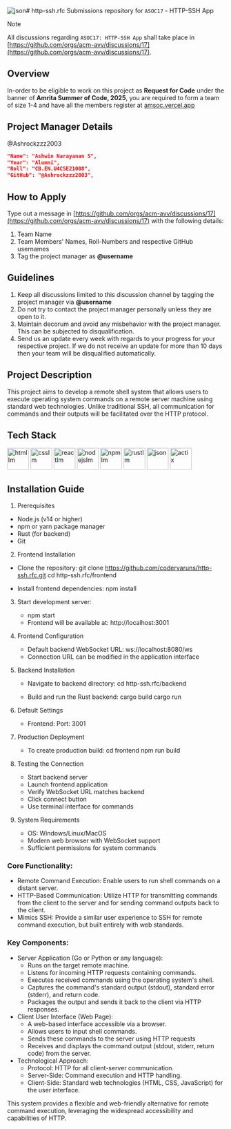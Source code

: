 ![json](https://github.com/user-attachments/assets/6d7b91d6-6b43-4347-a38b-509f9160f93e)# http-ssh.rfc
Submissions repository for `ASOC17` - HTTP-SSH App

> [!NOTE]
All discussions regarding `ASOC17: HTTP-SSH App` shall take place in [https://github.com/orgs/acm-avv/discussions/17](https://github.com/orgs/acm-avv/discussions/17).

## Overview
In-order to be eligible to work on this project as **Request for Code** under the banner of **Amrita Summer of Code, 2025**, you are required to form a team of size 1-4 and have all the members register at [amsoc.vercel.app](https://amsoc.vercel.app)

## Project Manager Details
@Ashrockzzz2003 
```json
"Name": "Ashwin Narayanan S",
"Year": "Alumni",
"Roll": "CB.EN.U4CSE21008",
"GitHub": "@Ashrockzzz2003",
```

## How to Apply
Type out a message in [https://github.com/orgs/acm-avv/discussions/17](https://github.com/orgs/acm-avv/discussions/17) with the following details:
1. Team Name
2. Team Members' Names, Roll-Numbers and respective GitHub usernames
3. Tag the project manager as **@username**

## Guidelines
1. Keep all discussions limited to this discussion channel by tagging the project manager via **@username**
2. Do not try to contact the project manager personally unless they are open to it.
4. Maintain decorum and avoid any misbehavior with the project manager. This can be subjected to disqualification.
5. Send us an update every week with regards to your progress for your respective project. If we do not receive an update for more than 10 days then your team will be disqualified automatically.

## Project Description

This project aims to develop a remote shell system that allows users to execute operating system commands on a remote server machine using standard web technologies. Unlike traditional SSH, all communication for commands and their outputs will be facilitated over the HTTP protocol.

## Tech Stack

<img width="50" height="50" alt="htmlIm" src="https://github.com/user-attachments/assets/063729c5-6183-4b12-9dff-feffae161cee" /> 
<img width="50" height="50" alt="cssIm" src="https://github.com/user-attachments/assets/05d5c64e-c8b5-48f2-a3bf-5dcab062c27f" />
<img width="50" height="50" alt="reactIm" src="https://github.com/user-attachments/assets/037fcc01-f579-418a-9066-5d8740e0c937" />
<img width="50" height="50" alt="nodejsIm" src="https://github.com/user-attachments/assets/9bc3535c-c465-4000-b41d-26dcc7202c9b" />
<img width="50" height="50" alt="npmIm" src="https://github.com/user-attachments/assets/a5233af1-3439-46bf-9068-7910c2dfc2b2" />
<img width="50" height="50" alt="rustIm" src="https://github.com/user-attachments/assets/1cff2e3d-468a-4562-b844-c9ffcca545e2" />
<img width="50" height="50" alt="json" src="https://github.com/user-attachments/assets/14de755d-29e5-4002-9a69-1fca14fdd3e3" />
<img width="50" height="50" alt="actix" src="https://github.com/user-attachments/assets/5f9df67b-0a2c-4cb3-8910-363d680272bc" />

## Installation Guide

1. Prerequisites
- Node.js (v14 or higher)
- npm or yarn package manager
- Rust (for backend)
- Git

2. Frontend Installation

- Clone the repository:
   git clone https://github.com/codervaruns/http-ssh.rfc.git
   cd http-ssh.rfc/frontend

- Install frontend dependencies:
   npm install

3. Start development server:
   - npm start
   - Frontend will be available at: http://localhost:3001

4. Frontend Configuration
   - Default backend WebSocket URL: ws://localhost:8080/ws
   - Connection URL can be modified in the application interface

5. Backend Installation

   - Navigate to backend directory:
      cd http-ssh.rfc/backend

   - Build and run the Rust backend:
      cargo build
      cargo run
   
6. Default Settings
   - Frontend:
       Port: 3001

7. Production Deployment

   - To create production build:
   cd frontend
   npm run build

8. Testing the Connection

   -  Start backend server
   - Launch frontend application
   - Verify WebSocket URL matches backend
   - Click connect button
   - Use terminal interface for commands

9. System Requirements
   - OS: Windows/Linux/MacOS
   - Modern web browser with WebSocket support
   - Sufficient permissions for system commands

### Core Functionality:
- Remote Command Execution: Enable users to run shell commands on a distant server.
- HTTP-Based Communication: Utilize HTTP for transmitting commands from the client to the server and for sending command outputs back to the client.
- Mimics SSH: Provide a similar user experience to SSH for remote command execution, but built entirely with web standards.

### Key Components:
- Server Application (Go or Python or any language):
    - Runs on the target remote machine.
    - Listens for incoming HTTP requests containing commands.
    - Executes received commands using the operating system's shell.
    - Captures the command's standard output (stdout), standard error (stderr), and return code.
    - Packages the output and sends it back to the client via HTTP responses.
- Client User Interface (Web Page):
    - A web-based interface accessible via a browser.
    - Allows users to input shell commands.
    - Sends these commands to the server using HTTP requests
    - Receives and displays the command output (stdout, stderr, return code) from the server.
- Technological Approach:
    - Protocol: HTTP for all client-server communication.
    - Server-Side: Command execution and HTTP handling.
    - Client-Side: Standard web technologies (HTML, CSS, JavaScript) for the user interface.

This system provides a flexible and web-friendly alternative for remote command execution, leveraging the widespread accessibility and capabilities of HTTP.
